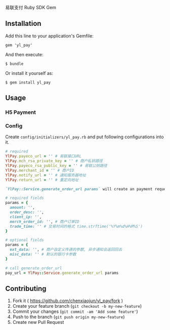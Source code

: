 易联支付 Ruby SDK Gem

## Installation

Add this line to your application's Gemfile:

    gem 'yl_pay'

And then execute:

    $ bundle

Or install it yourself as:

    $ gem install yl_pay

## Usage
### H5 Payment

### Config

Create `config/initializers/yl_pay.rb` and put following configurations into it.

```ruby
# required
YlPay.payeco_url = '' # 易联接口URL
YlPay.mch_rsa_private_key = '' # 商户私钥路径
YlPay.payeco_rsa_public_key = '' # 易联公钥路径 
YlPay.merchant_id = '' # 商户ID
YlPay.notify_url = '' # 通知服务器地址
YlPay.return_url = '' # 重定向地址

`YlPay::Service.generate_order_url params` will create an payment request and return a pay url.

# required fields
params = {
  amount: '',
  order_desc: '',
  client_ip: '',
  merch_order_id: '', # 商户订单ID
  trade_time: '' # 交易时间的格式 time.strftime('%Y%m%d%H%M%S')
}

# optional fields 
params = {
  ext_data: '', # 商户自定义传递的参数, 异步通知会返回回去
  misc_data: '' # 默认的银行卡参数
}

# call generate_order_url
pay_url = YlPay::Service.generate_order_url params
```

## Contributing

1. Fork it ( https://github.com/chenxiaojun/yl_pay/fork )
2. Create your feature branch (`git checkout -b my-new-feature`)
3. Commit your changes (`git commit -am 'Add some feature'`)
4. Push to the branch (`git push origin my-new-feature`)
5. Create new Pull Request